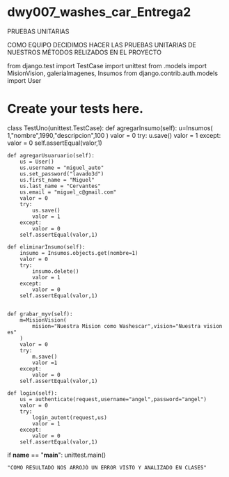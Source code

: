 # dwy007_washes_car_Entrega2

PRUEBAS UNITARIAS

COMO EQUIPO DECIDIMOS HACER LAS PRUEBAS UNITARIAS DE NUESTROS MÉTODOS RELIZADOS EN EL PROYECTO 



from django.test import TestCase
import unittest
from .models import MisionVision, galeriaImagenes, Insumos
from django.contrib.auth.models import User
# Create your tests here.

class TestUno(unittest.TestCase):
    def agregarInsumo(self):
        u=Insumos(
            1,"nombre",1990,"descripcion",100
        )
        valor = 0
        try:
            u.save()
            valor = 1
        except:
            valor = 0
        self.assertEqual(valor,1)

    def agregarUsuaruario(self):
        us = User()
        us.username = "miguel_auto"
        us.set_password("lavado3d")
        us.first_name = "Miguel"
        us.last_name = "Cervantes"
        us.email = "miguel_c@gmail.com"
        valor = 0
        try:
            us.save()
            valor = 1
        except:
            valor = 0
        self.assertEqual(valor,1)

    def eliminarInsumo(self):
        insumo = Insumos.objects.get(nombre=1)
        valor = 0
        try:
            insumo.delete()
            valor = 1
        except:
            valor = 0
        self.assertEqual(valor,1)


    def grabar_myv(self):
        m=MisionVision(
            mision="Nuestra Mision como Washescar",vision="Nuestra vision es"
        )
        valor = 0
        try:
            m.save()
            valor =1
        except: 
            valor = 0
        self.assertEqual(valor,1)
    
    def login(self):
        us = authenticate(request,username="angel",password="angel")
        valor = 0
        try:
            login_autent(request,us)
            valor = 1
        except:
            valor = 0
        self.assertEqual(valor,1)

if __name__ == "__main__":
    unittest.main()
    
    
    
    "COMO RESULTADO NOS ARROJÓ UN ERROR VISTO Y ANALIZADO EN CLASES" 
